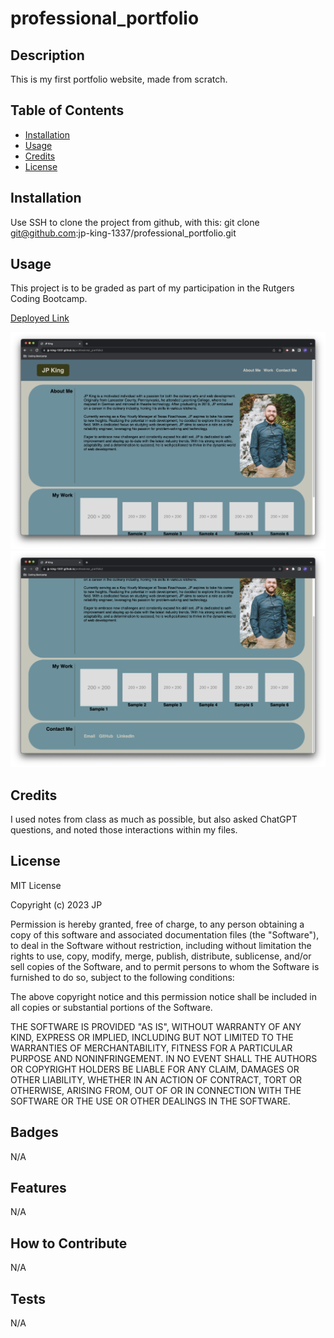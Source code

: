 # professional_portfolio

## Description

This is my first portfolio website, made from scratch.

## Table of Contents

- [Installation](#installation)
- [Usage](#usage)
- [Credits](#credits)
- [License](#license)

## Installation

Use SSH to clone the project from github, with this:
git clone git@github.com:jp-king-1337/professional_portfolio.git

## Usage

This project is to be graded as part of my participation in the Rutgers Coding Bootcamp.

[Deployed Link](https://jp-king-1337.github.io/professional_portfolio/)

![first photo](https://github.com/jp-king-1337/professional_portfolio/blob/main/assets/images/screenshots/Screenshot%202023-06-01%20at%201.32.13%20AM.png?raw=true)
![second photo](https://github.com/jp-king-1337/professional_portfolio/blob/main/assets/images/screenshots/Screenshot%202023-06-01%20at%201.32.20%20AM.png?raw=true)

## Credits

I used notes from class as much as possible, but also asked ChatGPT questions, and noted those interactions within my files.

## License

MIT License

Copyright (c) 2023 JP

Permission is hereby granted, free of charge, to any person obtaining a copy
of this software and associated documentation files (the "Software"), to deal
in the Software without restriction, including without limitation the rights
to use, copy, modify, merge, publish, distribute, sublicense, and/or sell
copies of the Software, and to permit persons to whom the Software is
furnished to do so, subject to the following conditions:

The above copyright notice and this permission notice shall be included in all
copies or substantial portions of the Software.

THE SOFTWARE IS PROVIDED "AS IS", WITHOUT WARRANTY OF ANY KIND, EXPRESS OR
IMPLIED, INCLUDING BUT NOT LIMITED TO THE WARRANTIES OF MERCHANTABILITY,
FITNESS FOR A PARTICULAR PURPOSE AND NONINFRINGEMENT. IN NO EVENT SHALL THE
AUTHORS OR COPYRIGHT HOLDERS BE LIABLE FOR ANY CLAIM, DAMAGES OR OTHER
LIABILITY, WHETHER IN AN ACTION OF CONTRACT, TORT OR OTHERWISE, ARISING FROM,
OUT OF OR IN CONNECTION WITH THE SOFTWARE OR THE USE OR OTHER DEALINGS IN THE
SOFTWARE.

## Badges

N/A

## Features

N/A

## How to Contribute

N/A

## Tests

N/A